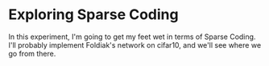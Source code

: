 # Exploring Sparse Coding

In this experiment, I'm going to get my feet wet in terms of Sparse Coding. I'll 
probably implement Foldiak's network on cifar10, and we'll see where we go from 
there.